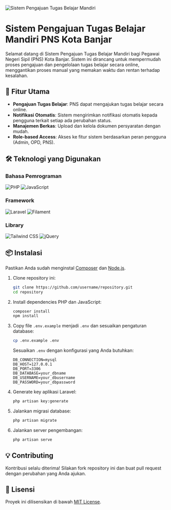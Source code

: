 <!-- Banner -->
![Sistem Pengajuan Tugas Belajar Mandiri](https://your-banner-image-url.com/banner.png)

# Sistem Pengajuan Tugas Belajar Mandiri PNS Kota Banjar

Selamat datang di Sistem Pengajuan Tugas Belajar Mandiri bagi Pegawai Negeri Sipil (PNS) Kota Banjar. Sistem ini dirancang untuk mempermudah proses pengajuan dan pengelolaan tugas belajar secara online, menggantikan proses manual yang memakan waktu dan rentan terhadap kesalahan.

## 🚀 Fitur Utama

- **Pengajuan Tugas Belajar**: PNS dapat mengajukan tugas belajar secara online.
- **Notifikasi Otomatis**: Sistem mengirimkan notifikasi otomatis kepada pengguna terkait setiap ada perubahan status.
- **Manajemen Berkas**: Upload dan kelola dokumen persyaratan dengan mudah.
- **Role-based Access**: Akses ke fitur sistem berdasarkan peran pengguna (Admin, OPD, PNS).

## 🛠️ Teknologi yang Digunakan

### Bahasa Pemrograman

<p align="left">
    <img src="https://img.shields.io/badge/PHP-777BB4?style=for-the-badge&logo=php&logoColor=white" alt="PHP" />
    <img src="https://img.shields.io/badge/JavaScript-F7DF1E?style=for-the-badge&logo=javascript&logoColor=black" alt="JavaScript" />
</p>

### Framework

<p align="left">
    <img src="https://img.shields.io/badge/Laravel-FF2D20?style=for-the-badge&logo=laravel&logoColor=white" alt="Laravel" />
    <img src="https://img.shields.io/badge/Filament-3182CE?style=for-the-badge&logo=laravel&logoColor=white" alt="Filament" />
</p>

### Library

<p align="left">
    <img src="https://img.shields.io/badge/Tailwind%20CSS-06B6D4?style=for-the-badge&logo=tailwindcss&logoColor=white" alt="Tailwind CSS" />
    <img src="https://img.shields.io/badge/jQuery-0769AD?style=for-the-badge&logo=jquery&logoColor=white" alt="jQuery" />
</p>

## 📦 Instalasi

Pastikan Anda sudah menginstal [Composer](https://getcomposer.org/) dan [Node.js](https://nodejs.org/).

1. Clone repository ini:
    ```bash
    git clone https://github.com/username/repository.git
    cd repository
    ```

2. Install dependencies PHP dan JavaScript:
    ```bash
    composer install
    npm install
    ```

3. Copy file `.env.example` menjadi `.env` dan sesuaikan pengaturan database:
    ```bash
    cp .env.example .env
    ```

    Sesuaikan `.env` dengan konfigurasi yang Anda butuhkan:
    ```
    DB_CONNECTION=mysql
    DB_HOST=127.0.0.1
    DB_PORT=3306
    DB_DATABASE=your_dbname
    DB_USERNAME=your_dbusername
    DB_PASSWORD=your_dbpassword
    ```

5. Generate key aplikasi Laravel:
    ```bash
    php artisan key:generate
    ```

6. Jalankan migrasi database:
    ```bash
    php artisan migrate
    ```

7. Jalankan server pengembangan:
    ```bash
    php artisan serve
    ```

## 💡 Contributing

Kontribusi selalu diterima! Silakan fork repository ini dan buat pull request dengan perubahan yang Anda ajukan.

## 📄 Lisensi

Proyek ini dilisensikan di bawah [MIT License](LICENSE).
